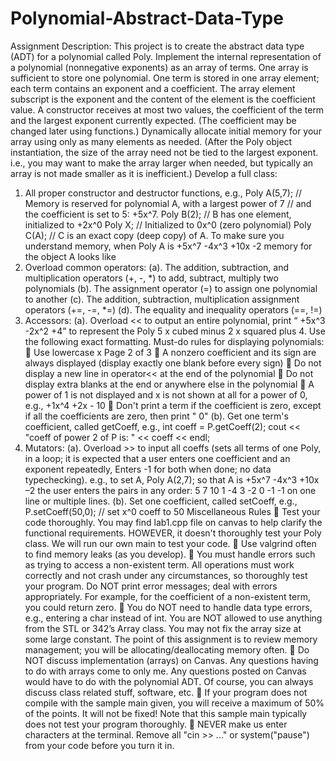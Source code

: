 # Polynomial-Abstract-Data-Type

Assignment Description:
This project is to create the abstract data type (ADT) for a polynomial called Poly.
Implement the internal representation of a polynomial (nonnegative exponents) as an array of
terms. One array is sufficient to store one polynomial. One term is stored in one array element;
each term contains an exponent and a coefficient. The array element subscript is the exponent and
the content of the element is the coefficient value. A constructor receives at most two values, the
coefficient of the term and the largest exponent currently expected. (The coefficient may be
changed later using functions.) Dynamically allocate initial memory for your array using only as
many elements as needed. (After the Poly object instantiation, the size of the array need not be
tied to the largest exponent. i.e., you may want to make the array larger when needed, but
typically an array is not made smaller as it is inefficient.)
Develop a full class:
1. All proper constructor and destructor functions, e.g.,
Poly A(5,7); // Memory is reserved for polynomial A, with a largest power of 7
// and the coefficient is set to 5: +5x^7.
Poly B(2); // B has one element, initialized to +2x^0
Poly X; // Initialized to 0x^0 (zero polynomial)
Poly C(A); // C is an exact copy (deep copy) of A.
To make sure you understand memory, when Poly A is +5x^7 -4x^3 +10x -2 memory for the
object A looks like
2. Overload common operators:
(a). The addition, subtraction, and multiplication operators (+, -, *) to add, subtract, multiply two
polynomials
(b). The assignment operator (=) to assign one polynomial to another
(c). The addition, subtraction, multiplication assignment operators (+=, -=, *=)
(d). The equality and inequality operators (==, !=)
3. Accessors:
(a). Overload << to output an entire polynomial, print “ +5x^3 -2x^2 +4” to represent the Poly
5 x cubed minus 2 x squared plus 4. Use the following exact formatting. Must-do rules for
displaying polynomials:
 Use lowercase x 
Page 2 of 3
 A nonzero coefficient and its sign are always displayed (display exactly one blank before
every sign)
 Do not display a new line in operator<< at the end of the polynomial
 Do not display extra blanks at the end or anywhere else in the polynomial
 A power of 1 is not displayed and x is not shown at all for a power of 0, e.g., +1x^4 +2x -
10
 Don't print a term if the coefficient is zero, except if all the coefficients are zero, then
print " 0"
(b). Get one term's coefficient, called getCoeff, e.g.,
int coeff = P.getCoeff(2);
cout << "coeff of power 2 of P is: " << coeff << endl;
4. Mutators:
(a). Overload >> to input all coeffs (sets all terms of one Poly, in a loop; it is expected that a user
enters one coefficient and an exponent repeatedly, Enters -1 for both when done; no data typechecking).
e.g.,
to set A, Poly A(2,7); so that A is +5x^7 -4x^3 +10x –2
the user enters the pairs in any order: 5 7 10 1 -4 3 -2 0 -1 -1 on one line or
multiple lines.
(b). Set one coefficient, called setCoeff, e.g.,
P.setCoeff(50,0); // set x^0 coeff to 50
Miscellaneous Rules
 Test your code thoroughly. You may find lab1.cpp file on canvas to help clarify the
functional requirements. HOWEVER, it doesn't thoroughly test your Poly class. We will
run our own main to test your code.
 Use valgrind often to find memory leaks (as you develop).
 You must handle errors such as trying to access a non-existent term. All operations must
work correctly and not crash under any circumstances, so thoroughly test your
program. Do NOT print error messages; deal with errors appropriately. For example, for
the coefficient of a non-existent term, you could return zero.
 You do NOT need to handle data type errors, e.g., entering a char instead of int. You are
NOT allowed to use anything from the STL or 342’s Array class. You may not fix the
array size at some large constant. The point of this assignment is to review memory
management; you will be allocating/deallocating memory often.
 Do NOT discuss implementation (arrays) on Canvas. Any questions having to do with
arrays come to only me. Any questions posted on Canvas would have to do with the
polynomial ADT. Of course, you can always discuss class related stuff, software, etc.
 If your program does not compile with the sample main given, you will receive a
maximum of 50% of the points. It will not be fixed! Note that this sample main typically
does not test your program thoroughly.
 NEVER make us enter characters at the terminal. Remove all "cin >> ..." or
system("pause") from your code before you turn it in. 
